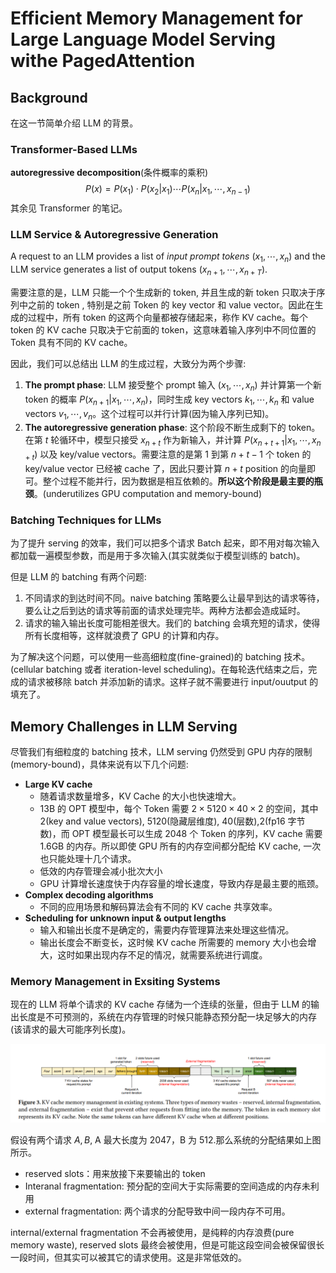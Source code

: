 # Efficient Memory Management for Large Language Model Serving withe PagedAttention


## Background

在这一节简单介绍 LLM 的背景。

### Transformer-Based LLMs

**autoregressive decomposition**(条件概率的乘积)
$$
P(x) = P(x_1)\cdot P(x_2|x_1)\cdots P(x_n|x_1,\cdots,x_{n-1})
$$
其余见 Transformer 的笔记。

### LLM Service & Autoregressive Generation

A request to an LLM provides a list of *input prompt tokens* $(x_1,\cdots,x_n)$ and the LLM service generates a list of output tokens $(x_{n+1},\cdots,x_{n+T})$.

需要注意的是，LLM 只能一个个生成新的 token, 并且生成的新 token 只取决于序列中之前的 token , 特别是之前 Token 的 key vector 和 value vector。因此在生成的过程中，所有 token 的这两个向量都被存储起来，称作 KV cache。每个 token 的 KV cache 只取决于它前面的 token，这意味着输入序列中不同位置的 Token 具有不同的 KV cache。

因此，我们可以总结出 LLM 的生成过程，大致分为两个步骤:

1. **The prompt phase**: LLM 接受整个 prompt 输入 $(x_1,\cdots, x_n)$ 并计算第一个新 token 的概率 $P(x_{n+1}|x_1,\cdots,x_n)$，同时生成 key vectors $k_1,\cdots,k_n$ 和 value vectors $v_1,\cdots,v_n$。这个过程可以并行计算(因为输入序列已知)。
2. **The autoregressive generation phase**: 这个阶段不断生成剩下的 token。在第 $t$ 轮循环中，模型只接受 $x_{n+t}$ 作为新输入，并计算 $P(x_{n+t+1}|x_1,\cdots,x_{n+t})$ 以及 key/value vectors。需要注意的是第 $1$ 到第 $n+t-1$ 个 token 的 key/value vector 已经被 cache 了，因此只要计算 $n+t$ position 的向量即可。整个过程不能并行，因为数据是相互依赖的。**所以这个阶段是最主要的瓶颈**。(underutilizes GPU computation and memory-bound)

### Batching Techniques for LLMs

为了提升 serving 的效率，我们可以把多个请求 Batch 起来，即不用对每次输入都加载一遍模型参数，而是用于多次输入(其实就类似于模型训练的 batch)。

但是 LLM 的 batching 有两个问题:

1. 不同请求的到达时间不同。naive batching 策略要么让最早到达的请求等待，要么让之后到达的请求等前面的请求处理完毕。两种方法都会造成延时。
2. 请求的输入输出长度可能相差很大。我们的 batching 会填充短的请求，使得所有长度相等，这样就浪费了 GPU 的计算和内存。

为了解决这个问题，可以使用一些高细粒度(fine-grained)的 batching 技术。(cellular batching 或者 iteration-level scheduling)。在每轮迭代结束之后，完成的请求被移除 batch 并添加新的请求。这样子就不需要进行 input/ouutput 的填充了。


## Memory Challenges in LLM Serving

尽管我们有细粒度的 batching 技术，LLM serving 仍然受到 GPU 内存的限制 (memory-bound)，具体来说有以下几个问题:

- **Large KV cache**
    - 随着请求数量增多，KV Cache 的大小也快速增大。
    - 13B 的 OPT 模型中，每个 Token 需要 $2\times 5120\times 40\times 2$ 的空间，其中 2(key and value vectors), 5120(隐藏层维度), 40(层数),2(fp16 字节数)，而 OPT 模型最长可以生成 2048 个 Token 的序列，KV cache 需要 1.6GB 的内存。所以即使 GPU 所有的内存空间都分配给 KV cache, 一次也只能处理十几个请求。
    - 低效的内存管理会减小批次大小
    - GPU 计算增长速度快于内存容量的增长速度，导致内存是最主要的瓶颈。
- **Complex decoding algorithms**
    - 不同的应用场景和解码算法会有不同的 KV cache 共享效率。
- **Scheduling for unknown input & output lengths**
    - 输入和输出长度不是确定的，需要内存管理算法来处理这些情况。
    - 输出长度会不断变长，这时候 KV cache 所需要的 memory 大小也会增大，这时如果出现内存不足的情况，就需要系统进行调度。

### Memory Management in Exsiting Systems

现在的 LLM 将单个请求的 KV cache 存储为一个连续的张量，但由于 LLM 的输出长度是不可预测的，系统在内存管理的时候只能静态预分配一块足够大的内存(该请求的最大可能序列长度)。

![](image/vllm1.png)


假设有两个请求 $A,B$, A 最大长度为 2047，B 为 512.那么系统的分配结果如上图所示。

- reserved slots：用来放接下来要输出的 token
- Interanal fragmentation: 预分配的空间大于实际需要的空间造成的内存未利用
- external fragmentation: 两个请求的分配导致中间一段内存不可用。

internal/external fragmentation 不会再被使用，是纯粹的内存浪费(pure memory waste), reserved slots 最终会被使用，但是可能这段空间会被保留很长一段时间，但其实可以被其它的请求使用。这是非常低效的。
